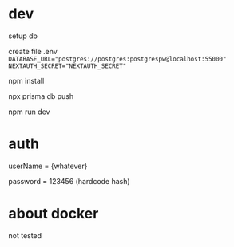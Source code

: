 # dev

setup db

create file .env
`DATABASE_URL="postgres://postgres:postgrespw@localhost:55000"
NEXTAUTH_SECRET="NEXTAUTH_SECRET"`

npm install

npx prisma db push

npm run dev

# auth

userName = {whatever}

password = 123456 (hardcode hash)

# about docker

not tested
